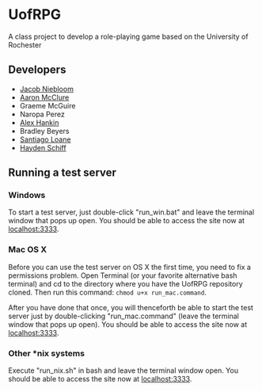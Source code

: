 # UofRPG

A class project to develop a role-playing game based on the University of Rochester

## Developers

* [Jacob Niebloom](//github.com/niebloomj)
* [Aaron McClure](//github.com/AaronMcClure)
* Graeme McGuire
* Naropa Perez
* [Alex Hankin](//github.com/AlexHankin)
* Bradley Beyers
* [Santiago Loane](//github.com/LoaneShark)
* [Hayden Schiff](//github.com/oxguy3)


## Running a test server

### Windows

To start a test server, just double-click "run_win.bat" and leave the terminal window that pops up open. You should be able to access the site now at [localhost:3333](http://localhost:3333).

### Mac OS X
Before you can use the test server on OS X the first time, you need to fix a permissions problem. Open Terminal (or your favorite alternative bash terminal) and cd to the directory where you have the UofRPG repository cloned. Then run this command: `chmod u+x run_mac.command`.

After you have done that once, you will thenceforth be able to start the test server just by double-clicking "run_mac.command" (leave the terminal window that pops up open). You should be able to access the site now at [localhost:3333](http://localhost:3333).

### Other *nix systems
Execute "run_nix.sh" in bash and leave the terminal window open. You should be able to access the site now at [localhost:3333](http://localhost:3333).
